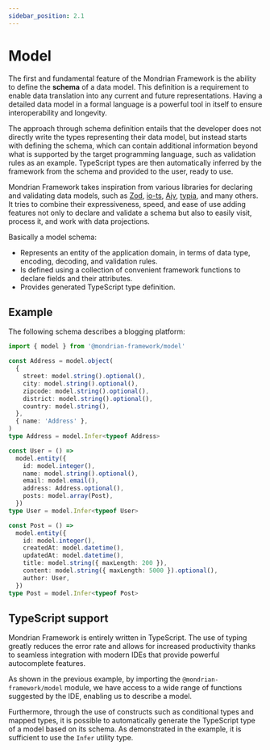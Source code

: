 ```yaml
---
sidebar_position: 2.1
---
```


# Model

The first and fundamental feature of the Mondrian Framework is the ability to
define the **schema** of a data model. This definition is a requirement to
enable data translation into any current and future representations.
Having a detailed data model in a formal language is a powerful tool in
itself to ensure interoperability and longevity.

The approach through schema definition entails that the developer does not
directly write the types representing their data model, but instead starts with
defining the schema, which can contain additional information beyond what is
supported by the target programming language, such as validation rules as an
example.
TypeScript types are then automatically inferred by the framework from the
schema and provided to the user, ready to use.

Mondrian Framework takes inspiration from various libraries for declaring and
validating data models, such as [Zod](https://zod.dev/),
[io-ts](https://github.com/gcanti/io-ts), [Ajv](https://ajv.js.org/),
[typia](https://typia.io/), and many others.
It tries to combine their expressiveness, speed, and ease of use adding features
not only to declare and validate a schema but also to easily visit, process it,
and work with data projections.

Basically a model schema:

- Represents an entity of the application domain, in terms of data type,
  encoding, decoding, and validation rules.
- Is defined using a collection of convenient framework functions to declare
  fields and their attributes.
- Provides generated TypeScript type definition.

## Example

The following schema describes a blogging platform:

```ts showLineNumbers
import { model } from '@mondrian-framework/model'

const Address = model.object(
  {
    street: model.string().optional(),
    city: model.string().optional(),
    zipcode: model.string().optional(),
    district: model.string().optional(),
    country: model.string(),
  },
  { name: 'Address' },
)
type Address = model.Infer<typeof Address>

const User = () =>
  model.entity({
    id: model.integer(),
    name: model.string().optional(),
    email: model.email(),
    address: Address.optional(),
    posts: model.array(Post),
  })
type User = model.Infer<typeof User>

const Post = () =>
  model.entity({
    id: model.integer(),
    createdAt: model.datetime(),
    updatedAt: model.datetime(),
    title: model.string({ maxLength: 200 }),
    content: model.string({ maxLength: 5000 }).optional(),
    author: User,
  })
type Post = model.Infer<typeof Post>
```

## TypeScript support

Mondrian Framework is entirely written in TypeScript. The use of typing greatly reduces the error rate and allows for increased productivity thanks to seamless integration with modern IDEs that provide powerful autocomplete features.

As shown in the previous example, by importing the `@mondrian-framework/model` module, we have access to a wide range of functions suggested by the IDE, enabling us to describe a model.

Furthermore, through the use of constructs such as conditional types and mapped types, it is possible to automatically generate the TypeScript type of a model based on its schema. As demonstrated in the example, it is sufficient to use the `Infer` utility type.
